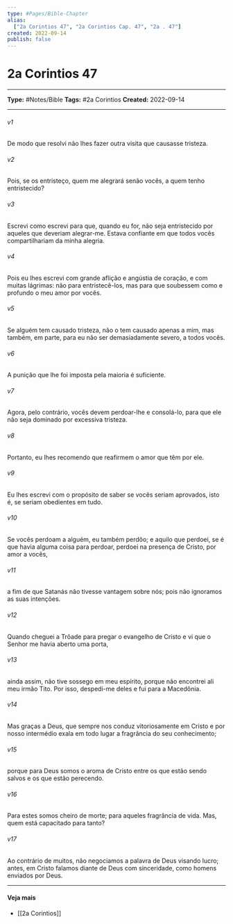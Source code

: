 ```yaml
---
type: #Pages/Bible-Chapter
alias:
  ["2a Corintios 47", "2a Corintios Cap. 47", "2a . 47"]
created: 2022-09-14
publish: false
---
```


# 2a Corintios 47

---

**Type:** #Notes/Bible
**Tags:** #2a Corintios
**Created:** 2022-09-14

---

###### v1
De modo que resolvi não lhes fazer outra visita que causasse tristeza.
###### v2
Pois, se os entristeço, quem me alegrará senão vocês, a quem tenho entristecido?
###### v3
Escrevi como escrevi para que, quando eu for, não seja entristecido por aqueles que deveriam alegrar-me. Estava confiante em que todos vocês compartilhariam da minha alegria.
###### v4
Pois eu lhes escrevi com grande aflição e angústia de coração, e com muitas lágrimas: não para entristecê-los, mas para que soubessem como e profundo o meu amor por vocês.
###### v5
Se alguém tem causado tristeza, não o tem causado apenas a mim, mas também, em parte, para eu não ser demasiadamente severo, a todos vocês.
###### v6
A punição que lhe foi imposta pela maioria é suficiente.
###### v7
Agora, pelo contrário, vocês devem perdoar-lhe e consolá-lo, para que ele não seja dominado por excessiva tristeza.
###### v8
Portanto, eu lhes recomendo que reafirmem o amor que têm por ele.
###### v9
Eu lhes escrevi com o propósito de saber se vocês seriam aprovados, isto é, se seriam obedientes em tudo.
###### v10
Se vocês perdoam a alguém, eu também perdôo; e aquilo que perdoei, se é que havia alguma coisa para perdoar, perdoei na presença de Cristo, por amor a vocês,
###### v11
a fim de que Satanás não tivesse vantagem sobre nós; pois não ignoramos as suas intenções.
###### v12
Quando cheguei a Trôade para pregar o evangelho de Cristo e vi que o Senhor me havia aberto uma porta,
###### v13
ainda assim, não tive sossego em meu espírito, porque não encontrei ali meu irmão Tito. Por isso, despedi-me deles e fui para a Macedônia.
###### v14
Mas graças a Deus, que sempre nos conduz vitoriosamente em Cristo e por nosso intermédio exala em todo lugar a fragrância do seu conhecimento;
###### v15
porque para Deus somos o aroma de Cristo entre os que estão sendo salvos e os que estão perecendo.
###### v16
Para estes somos cheiro de morte; para aqueles fragrância de vida. Mas, quem está capacitado para tanto?
###### v17
Ao contrário de muitos, não negociamos a palavra de Deus visando lucro; antes, em Cristo falamos diante de Deus com sinceridade, como homens enviados por Deus.


---

#### Veja mais

- [[2a Corintios]]
